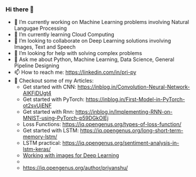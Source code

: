 ### Hi there 👋

<!--
**sinha96/sinha96** is a ✨ _special_ ✨ repository because its `README.md` (this file) appears on your GitHub profile.

Here are some ideas to get you started:
-->
- 🔭 I’m currently working on Machine Learning problems involving Natural Langugae Processing
- 🌱 I’m currently learning Cloud Computing
- 👯 I’m looking to collaborate on Deep Learning solutions involving Images, Text and Speech
- 🤔 I’m looking for help with solving complex problems 
- 💬 Ask me about Python, Machine Learning, Data Science, General Pipeline Designing 
- 📫 How to reach me: https://linkedin.com/in/pri-py
- 📝 Checkout some of my Articles:
    - Get started with CNN: https://inblog.in/Convolution-Neural-Network-AIKFjDUgt4
    - Get started with PyTorch: https://inblog.in/First-Model-in-PyTorch-ot2svUjENF
    - Get started with Rnn: https://inblog.in/Implementing-RNN-on-MNIST-using-PyTorch-p59DGkOlEj
    - Loss Functions: https://iq.opengenus.org/types-of-loss-function/
    - Get started with LSTM: https://iq.opengenus.org/long-short-term-memory-lstm/
    - LSTM practical: https://iq.opengenus.org/sentiment-analysis-in-lstm-keras/
    - [Working with images for Deep Learning](https://iq.opengenus.org/deep-learning-on-2-dimensional-images/)
    - 
    - https://iq.opengenus.org/author/priyanshu/
